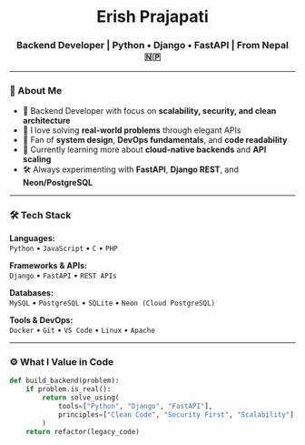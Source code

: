 <h1 align="center">Erish Prajapati</h1>
<h3 align="center">Backend Developer | Python • Django • FastAPI | From Nepal 🇳🇵</h3>

---

### 🚀 About Me

- 🧰 Backend Developer with focus on **scalability, security, and clean architecture**
- 💬 I love solving **real-world problems** through elegant APIs
- 🧠 Fan of **system design**, **DevOps fundamentals**, and **code readability**
- 🌱 Currently learning more about **cloud-native backends** and **API scaling**
- 🛠️ Always experimenting with **FastAPI**, **Django REST**, and **Neon/PostgreSQL**

---

### 🛠️ Tech Stack

**Languages:**  
`Python` • `JavaScript` • `C` • `PHP`

**Frameworks & APIs:**  
`Django` • `FastAPI` • `REST APIs`  

**Databases:**  
`MySQL` • `PostgreSQL` • `SQLite` • `Neon (Cloud PostgreSQL)`

**Tools & DevOps:**  
`Docker` • `Git` • `VS Code` • `Linux` • `Apache`

---

### ⚙️ What I Value in Code

```python
def build_backend(problem):
    if problem.is_real():
        return solve_using(
            tools=["Python", "Django", "FastAPI"],
            principles=["Clean Code", "Security First", "Scalability"]
        )
    return refactor(legacy_code)
